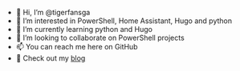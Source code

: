 - 👋 Hi, I’m @tigerfansga
- 👀 I’m interested in PowerShell, Home Assistant, Hugo and python
- 🌱 I’m currently learning python and Hugo
- 💞️ I’m looking to collaborate on PowerShell projects
- 📫 You can reach me here on GitHub
- 📝 Check out my [blog](https://blog.welovelsu.com)
